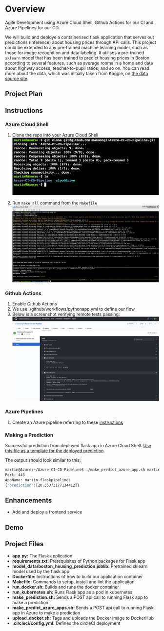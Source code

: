 # Overview

Agile Development using Azure Cloud Shell, Github Actions for our CI and Azure Pipelines for our CD.

We will build and deploye a containerised flask application that serves out predictions (inference) about housing prices through API calls. This project could be extended to any pre-trained machine learning model, such as those for image recognition and data labeling. It utilises a pre-trained `sklearn` model that has been trained to predict housing prices in Boston according to several features, such as average rooms in a home and data about highway access, teacher-to-pupil ratios, and so on. You can read more about the data, which was initially taken from Kaggle, on [the data source site](https://www.kaggle.com/c/boston-housing).

## Project Plan

## Instructions

### Azure Cloud Shell

1. Clone the repo into your Azure Cloud Shell
![GitAzure](GitCloneCloud.png)

2. Run `make all` command from the `Makefile`
![MakeAll](MakeAll.png)


### Github Actions

1. Enable Github Actions
2. We use ./github/workflows/pythonapp.yml to define our flow
3. Below is a screenshot verifying remote tests passing: 
![GithubActions](GithubActions.png)

### Azure Pipelines

1. Create an Azure pipeline referring to these [instructions](https://docs.microsoft.com/en-us/azure/devops/pipelines/ecosystems/python-webapp?view=azure-devops)


### Making a Prediction

Successful prediction from deployed flask app in Azure Cloud Shell.  [Use this file as a template for the deployed prediction](https://github.com/udacity/nd082-Azure-Cloud-DevOps-Starter-Code/blob/master/C2-AgileDevelopmentwithAzure/project/starter_files/flask-sklearn/make_predict_azure_app.sh).

The output should look similar to this:

```bash
martin@Azure:~/Azure-CI-CD-Pipeline$ ./make_predict_azure_app.sh martin-flaskpipelines
Port: 443
AppName: martin-flaskpipelines
{"prediction":[20.35373177134412]}
```

## Enhancements

* Add and deploy a frontend service

## Demo


## Project Files

* __app.py:__ The Flask application 
* __requirements.txt:__ Prerequisites of Python packages for Flask app
* __model_data/boston_housing_prediction.joblib:__ Pretrained sklearn model used by the flask app
* __Dockerfile:__ Instructions of how to build our application container
* __Makefile:__ Commands to setup, install and lint the applicaiton
* __run_docker.sh:__ Builds and runs the docker container
* __run_kubernetes.sh:__ Runs Flask app as a pod in kubernetes
* __make_prediction.sh:__ Sends a POST api call to running Flask app to make a prediction
* __make_predict_azure_apps.sh:__ Sends a POST api call to running Flask app in Azure to make a prediction
* __upload_docker.sh:__ Tags and uploads the Docker image to DockerHub
* __.circleci/config.yml:__ Defines the circleCI deployment
